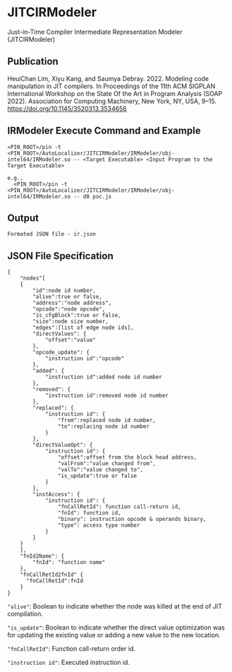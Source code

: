 # JITCIRModeler
Just-in-Time Compiler Intermediate Representation Modeler (JITCIRModeler)

## Publication

HeuiChan Lim, Xiyu Kang, and Saumya Debray. 2022. Modeling code manipulation in JIT compilers. In Proceedings of the 11th ACM SIGPLAN International Workshop on the State Of the Art in Program Analysis (SOAP 2022). Association for Computing Machinery, New York, NY, USA, 9–15. https://doi.org/10.1145/3520313.3534656

## IRModeler Execute Command and Example

```
<PIN_ROOT>/pin -t <PIN_ROOT>/AutoLocalizer/JITCIRModeler/IRModeler/obj-intel64/IRModeler.so -- <Target Executable> <Input Program to the Target Executable>

e.g.,
  <PIN_ROOT>/pin -t <PIN_ROOT>/AutoLocalizer/JITCIRModeler/IRModeler/obj-intel64/IRModeler.so -- d8 poc.js
```

## Output
    Formated JSON file - ir.json

## JSON File Specification

```
{
    "nodes"[
    {
        "id":node id number,
        "alive":true or false,
        "address":"node address",
        "opcode":"node opcode",
        "is_cfgBlock":true or false,
        "size":node size number,
        "edges":[list of edge node ids],
        "directValues": {
            "offset":"value"
        },
        "opcode_update": {
            "instruction id":"opcode"
        },
        "added": {
            "instruction id":added node id number
        },
        "removed": {
            "instruction id":removed node id number
        },
        "replaced": {
            "instruction id": {
                "from":replaced node id number,
                "to":replacing node id number
            }
        },
        "directValueOpt": {
            "instruction id": {
                "offset":offset from the block head address,
                "valFrom":"value changed from",
                "valTo":"value changed to",
                "is_update":true or false
            }
        },
        "instAccess": {
            "instruction id": {
                "fnCallRetId": function call-return id,
                "fnId": function id,
                "binary": instruction opcode & operands binary,
                "type": access type number
            }
        }
    }
    ],
    "fnId2Name": {
        "fnId": "function name"
    },
    "fnCallRetId2fnId" {
      "fnCallRetId":fnId
    }
}
```

```"alive"```: Boolean to indicate whether the node was killed at the end of JIT compilation.

```"is_update"```: Boolean to indicate whether the direct value optimization was for updating the existing value or adding a new value to the new location.

```"fnCallRetId"```: Function call-return order id.

```"instruction id"```: Executed instruction id. 
